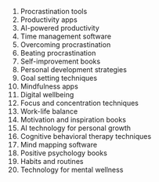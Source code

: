 1. Procrastination tools
2. Productivity apps
3. AI-powered productivity
4. Time management software
5. Overcoming procrastination
6. Beating procrastination
7. Self-improvement books
8. Personal development strategies
9. Goal setting techniques
10. Mindfulness apps
11. Digital wellbeing
12. Focus and concentration techniques
13. Work-life balance
14. Motivation and inspiration books
15. AI technology for personal growth
16. Cognitive behavioral therapy techniques
17. Mind mapping software
18. Positive psychology books
19. Habits and routines
20. Technology for mental wellness

